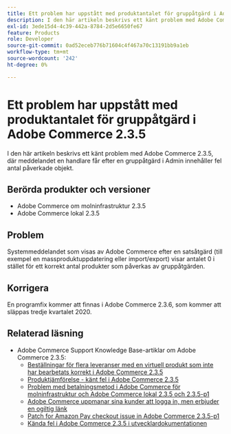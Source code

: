 ```yaml
---
title: Ett problem har uppstått med produktantalet för gruppåtgärd i Adobe Commerce 2.3.5
description: I den här artikeln beskrivs ett känt problem med Adobe Commerce 2.3.5, där meddelandet en handlare får efter en gruppåtgärd i Admin innehåller fel antal påverkade objekt.
exl-id: 3ede15d4-4c39-442a-8784-2d5e6650fe67
feature: Products
role: Developer
source-git-commit: 0ad52eceb776b71604c4f467a70c13191bb9a1eb
workflow-type: tm+mt
source-wordcount: '242'
ht-degree: 0%

---
```


# Ett problem har uppstått med produktantalet för gruppåtgärd i Adobe Commerce 2.3.5

I den här artikeln beskrivs ett känt problem med Adobe Commerce 2.3.5, där meddelandet en handlare får efter en gruppåtgärd i Admin innehåller fel antal påverkade objekt.

## Berörda produkter och versioner

* Adobe Commerce om molninfrastruktur 2.3.5
* Adobe Commerce lokal 2.3.5

## Problem

Systemmeddelandet som visas av Adobe Commerce efter en satsåtgärd (till exempel en massproduktuppdatering eller import/export) visar antalet 0 i stället för ett korrekt antal produkter som påverkas av gruppåtgärden.

## Korrigera

En programfix kommer att finnas i Adobe Commerce 2.3.6, som kommer att släppas tredje kvartalet 2020.

## Relaterad läsning

* Adobe Commerce Support Knowledge Base-artiklar om Adobe Commerce 2.3.5:
   * [Beställningar för flera leveranser med en virtuell produkt som inte har bearbetats korrekt i Adobe Commerce 2.3.5](/help/troubleshooting/miscellaneous/magento-2-3-5-known-issue-virtual-product-multi-ship-orders.md)
   * [Produktjämförelse - känt fel i Adobe Commerce 2.3.5](/help/troubleshooting/storefront/product-comparison-known-issue-in-magento-2-3-5.md)
   * [Problem med betalningsmetod i Adobe Commerce för molninfrastruktur och Adobe Commerce lokal 2.3.5 och 2.3.5-p1](/help/troubleshooting/known-issues-patches-attached/magento-2-3-5-2-3-5-p1-patch-country-payment-issue.md)
   * [Adobe Commerce uppmanar sina kunder att logga in, men erbjuder en ogiltig länk](/help/troubleshooting/known-issues-patches-attached/magento-prompts-customers-log-in-invalid-link.md)
   * [Patch for Amazon Pay checkout issue in Adobe Commerce 2.3.5-p1](/help/troubleshooting/payments/patch-for-amazon-pay-checkout-issue-in-magento-2-3-5-p1.md)
   * [Kända fel i Adobe Commerce 2.3.5 i utvecklardokumentationen](https://devdocs.magento.com/guides/v2.3/release-notes/release-notes-2-3-5-commerce.html#known-issues)
